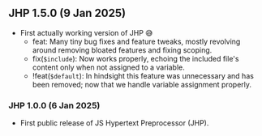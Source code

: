 ## JHP 1.5.0 (9 Jan 2025)

- First actually working version of JHP :sweat_smile:
    - feat: Many tiny bug fixes and feature tweaks, mostly revolving around removing bloated features and fixing scoping.
    - fix(`$include`): Now works properly, echoing the included file's content only when not assigned to a variable.
    - !feat(`$default`): In hindsight this feature was unnecessary and has been removed; now that we handle variable assignment properly.

### JHP 1.0.0 (6 Jan 2025)

- First public release of JS Hypertext Preprocessor (JHP).